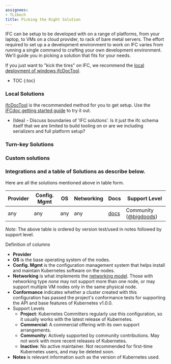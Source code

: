 ```yaml
---
assignees:
- TLibech
title: Picking the Right Solution
---
```


IFC can be setup to be developed with on a range of platforms, from your laptop, to VMs on a cloud provider, to rack of
bare metal servers.  The effort required to set up a a development environment to work on IFC varies from running a single command to crafting your own development environment. We'll guide you in picking a solution that fits for your needs.

If you just want to "kick the tires" on IFC, we recommend the [local deployment of windows ifcDocTool](#ifc-doc-tool).

* TOC
{:toc}

### Local Solutions

[ifcDocTool](/docs/getting-started-guides/ifc-doc-tool/) is the recommended method for you to get setup. Use the [IFCdoc getting started guide](/docs/getting-started-guides/ifc-doc-tool/) to try it out.


* (Idea) - Discuss boundaries of 'IFC solutions'. Is it just the ifc schema itself that we are limited to build tooling on or are we including serializers and full platform setup?

### Turn-key Solutions
### Custom solutions
### Integrations and a table of Solutions as describe below.

Here are all the solutions mentioned above in table form.

Provider        | Config. Mgmt | OS     | Networking  | Docs                                              | Support Level
----------------| ------------ | ------ | ----------  | ---------------------------------------------     | ----------------------------
any             | any          | any    | any         | [docs](/docs/getting-started-guides/scratch)      |  Community ([@bigdoods](https://github.com/bigdoods))

*Note*: The above table is ordered by version test/used in notes followed by support level.

Definition of columns

- **Provider**
- **OS** is the base operating system of the nodes.
- **Config. Mgmt** is the configuration management system that helps install and maintain Kubernetes software on the
  nodes.
- **Networking** is what implements the [networking model](/docs/admin/networking).  Those with networking type
  _none_ may not support more than one node, or may support multiple VM nodes only in the same physical node.
- **Conformance** indicates whether a cluster created with this configuration has passed the project's conformance
  tests for supporting the API and base features of Kubernetes v1.0.0.
- Support Levels
  - **Project**:  Kubernetes Committers regularly use this configuration, so it usually works with the latest release
    of Kubernetes.
  - **Commercial**: A commercial offering with its own support arrangements.
  - **Community**: Actively supported by community contributions. May not work with more recent releases of Kubernetes.
  - **Inactive**: No active maintainer.  Not recommended for first-time Kubernetes users, and may be deleted soon.
- **Notes** is relevant information such as the version of Kubernetes used.
